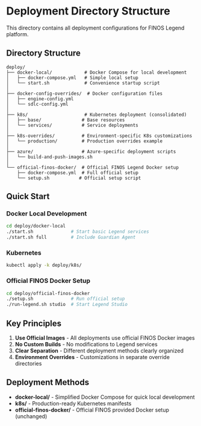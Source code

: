 # Deployment Directory Structure

This directory contains all deployment configurations for FINOS Legend platform.

## Directory Structure

```
deploy/
├── docker-local/            # Docker Compose for local development
│   ├── docker-compose.yml   # Simple local setup
│   └── start.sh             # Convenience startup script
│
├── docker-config-overrides/  # Docker configuration files
│   ├── engine-config.yml
│   └── sdlc-config.yml
│
├── k8s/                     # Kubernetes deployment (consolidated)
│   ├── base/               # Base resources
│   └── services/           # Service deployments
│
├── k8s-overrides/          # Environment-specific K8s customizations
│   └── production/         # Production overrides example
│
├── azure/                  # Azure-specific deployment scripts
│   └── build-and-push-images.sh
│
└── official-finos-docker/  # Official FINOS Legend Docker setup
    ├── docker-compose.yml  # Full official setup
    └── setup.sh           # Official setup script
```

## Quick Start

### Docker Local Development
```bash
cd deploy/docker-local
./start.sh              # Start basic Legend services
./start.sh full         # Include Guardian Agent
```

### Kubernetes
```bash
kubectl apply -k deploy/k8s/
```

### Official FINOS Docker Setup
```bash
cd deploy/official-finos-docker
./setup.sh              # Run official setup
./run-legend.sh studio  # Start Legend Studio
```

## Key Principles

1. **Use Official Images** - All deployments use official FINOS Docker images
2. **No Custom Builds** - No modifications to Legend services
3. **Clear Separation** - Different deployment methods clearly organized
4. **Environment Overrides** - Customizations in separate override directories

## Deployment Methods

- **docker-local/** - Simplified Docker Compose for quick local development
- **k8s/** - Production-ready Kubernetes manifests
- **official-finos-docker/** - Official FINOS provided Docker setup (unchanged)